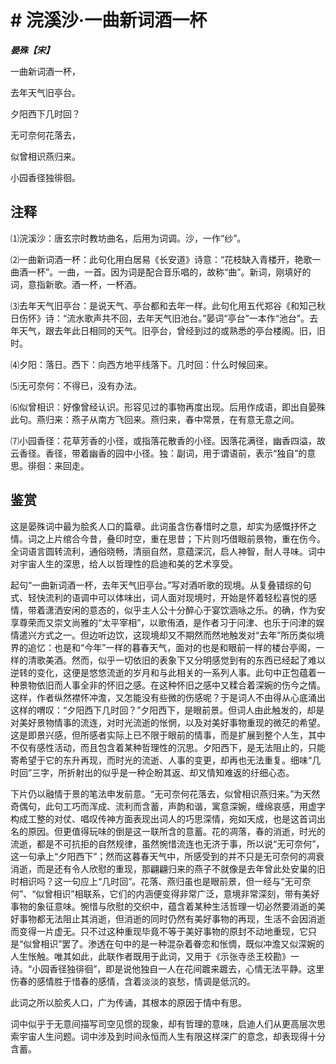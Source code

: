 # # 浣溪沙·一曲新词酒一杯

***晏殊【宋】***

一曲新词酒一杯，

去年天气旧亭台。

夕阳西下几时回？

无可奈何花落去，

似曾相识燕归来。

小园香径独徘徊。

## 注释

⑴浣溪沙：唐玄宗时教坊曲名，后用为词调。沙，一作“纱”。

⑵一曲新词酒一杯：此句化用白居易《长安道》诗意：“花枝缺入青楼开，艳歌一曲酒一杯”。一曲，一首。因为词是配合音乐唱的，故称“曲”。新词，刚填好的词，意指新歌。酒一杯，一杯酒。

⑶去年天气旧亭台：是说天气、亭台都和去年一样。此句化用五代郑谷《和知己秋日伤怀》诗：“流水歌声共不回，去年天气旧池台。”晏词“亭台”一本作“池台”。去年天气，跟去年此日相同的天气。旧亭台，曾经到过的或熟悉的亭台楼阁。旧，旧时。

⑷夕阳：落日。西下：向西方地平线落下。几时回：什么时候回来。

⑸无可奈何：不得已，没有办法。

⑹似曾相识：好像曾经认识。形容见过的事物再度出现。后用作成语，即出自晏殊此句。燕归来：燕子从南方飞回来。燕归来，春中常景，在有意无意之间。

⑺小园香径：花草芳香的小径，或指落花散香的小径。因落花满径，幽香四溢，故云香径。香径，带着幽香的园中小径。独：副词，用于谓语前，表示“独自”的意思。徘徊：来回走。

## 鉴赏

这是晏殊词中最为脍炙人口的篇章。此词虽含伤春惜时之意，却实为感慨抒怀之情。词之上片绾合今昔，叠印时空，重在思昔；下片则巧借眼前景物，重在伤今。全词语言圆转流利，通俗晓畅，清丽自然，意蕴深沉，启人神智，耐人寻味。词中对宇宙人生的深思，给人以哲理性的启迪和美的艺术享受。

起句“一曲新词酒一杯，去年天气旧亭台。”写对酒听歌的现境。从复叠错综的句式、轻快流利的语调中可以体味出，词人面对现境时，开始是怀着轻松喜悦的感情，带着潇洒安闲的意态的，似乎主人公十分醉心于宴饮涵咏之乐。的确，作为安享尊荣而又崇文尚雅的“太平宰相”，以歌侑酒，是作者习于问津、也乐于问津的娱情遣兴方式之一。但边听边饮，这现境却又不期然而然地触发对“去年”所历类似境界的追忆：也是和“今年”一样的暮春天气，面对的也是和眼前一样的楼台亭阁，一样的清歌美酒。然而，似乎一切依旧的表象下又分明感觉到有的东西已经起了难以逆转的变化，这便是悠悠流逝的岁月和与此相关的一系列人事。此句中正包蕴着一种景物依旧而人事全非的怀旧之感。在这种怀旧之感中又糅合着深婉的伤今之情。这样，作者纵然襟怀冲澹，又怎能没有些微的伤感呢？于是词人不由得从心底涌出这样的喟叹：“夕阳西下几时回？”夕阳西下，是眼前景。但词人由此触发的，却是对美好景物情事的流连，对时光流逝的怅惘，以及对美好事物重现的微茫的希望。这是即景兴感，但所感者实际上已不限于眼前的情事，而是扩展到整个人生，其中不仅有感性活动，而且包含着某种哲理性的沉思。夕阳西下，是无法阻止的，只能寄希望于它的东升再现，而时光的流逝、人事的变更，却再也无法重复。细味“几时回”三字，所折射出的似乎是一种企盼其返、却又情知难返的纡细心态。

下片仍以融情于景的笔法申发前意。“无可奈何花落去，似曾相识燕归来。”为天然奇偶句，此句工巧而浑成、流利而含蓄，声韵和谐，寓意深婉，缠绵哀感，用虚字构成工整的对仗、唱叹传神方面表现出词人的巧思深情，宛如天成，也是这首词出名的原因。但更值得玩味的倒是这一联所含的意蓄。花的凋落，春的消逝，时光的流逝，都是不可抗拒的自然规律，虽然惋惜流连也无济于事，所以说“无可奈何”，这一句承上“夕阳西下”；然而这暮春天气中，所感受到的并不只是无可奈何的凋衰消逝，而是还有令人欣慰的重现，那翩翩归来的燕子不就像是去年曾此处安巢的旧时相识吗？这一句应上“几时回”。花落、燕归虽也是眼前景，但一经与“无可奈何”、“似曾相识”相联系，它们的内涵便变得非常广泛，意境非常深刻，带有美好事物的象征意味。惋惜与欣慰的交织中，蕴含着某种生活哲理一切必然要消逝的美好事物都无法阻止其消逝，但消逝的同时仍然有美好事物的再现，生活不会因消逝而变得一片虚无。只不过这种重现毕竟不等于美好事物的原封不动地重现，它只是“似曾相识”罢了。渗透在句中的是一种混杂着眷恋和怅惆，既似冲澹又似深婉的人生怅触。唯其如此，此联作者既用于此词，又用于《示张寺丞王校勘》一诗。“小园香径独徘徊”，即是说他独自一人在花间踱来踱去，心情无法平静。这里伤春的感情胜于惜春的感情，含着淡淡的哀愁，情调是低沉的。

此词之所以脍炙人口，广为传诵，其根本的原因于情中有思。

词中似乎于无意间描写司空见惯的现象，却有哲理的意味，启迪人们从更高层次思索宇宙人生问题。词中涉及到时间永恒而人生有限这样深广的意念，却表现得十分含蓄。
